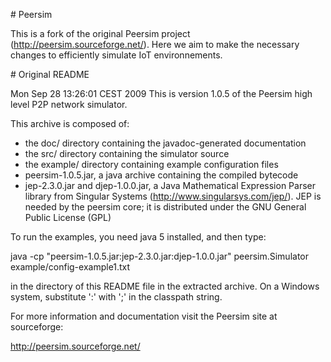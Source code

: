 # Peersim 

This is a fork of the original Peersim project (http://peersim.sourceforge.net/). 
Here we aim to make the necessary changes to efficiently simulate IoT environnements.



# Original README

Mon Sep 28 13:26:01 CEST 2009
This is version 1.0.5 of the Peersim high level P2P network simulator.

This archive is composed of:
- the doc/ directory containing the javadoc-generated documentation
- the src/ directory containing the simulator source
- the example/ directory containing example configuration files
- peersim-1.0.5.jar, a java archive containing the compiled bytecode
- jep-2.3.0.jar and djep-1.0.0.jar, a Java Mathematical Expression Parser 
  library from Singular Systems (http://www.singularsys.com/jep/).
  JEP is needed by the peersim core; it is distributed under
  the GNU General Public License (GPL)

To run the examples, you need java 5 installed, and then type:

java -cp "peersim-1.0.5.jar:jep-2.3.0.jar:djep-1.0.0.jar" peersim.Simulator example/config-example1.txt

in the directory of this README file in the extracted archive.
On a Windows system, substitute ':' with ';' in the classpath string.

For more information and documentation visit the Peersim site at
sourceforge:

http://peersim.sourceforge.net/


